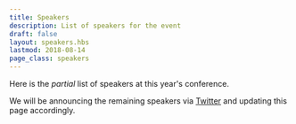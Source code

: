 ```yaml
---
title: Speakers
description: List of speakers for the event
draft: false
layout: speakers.hbs
lastmod: 2018-08-14
page_class: speakers
---
```


Here is the _partial_ list of speakers at this year's conference.

We will be announcing the remaining speakers via [Twitter](https://twitter.com/webstandards) and updating this page accordingly.
